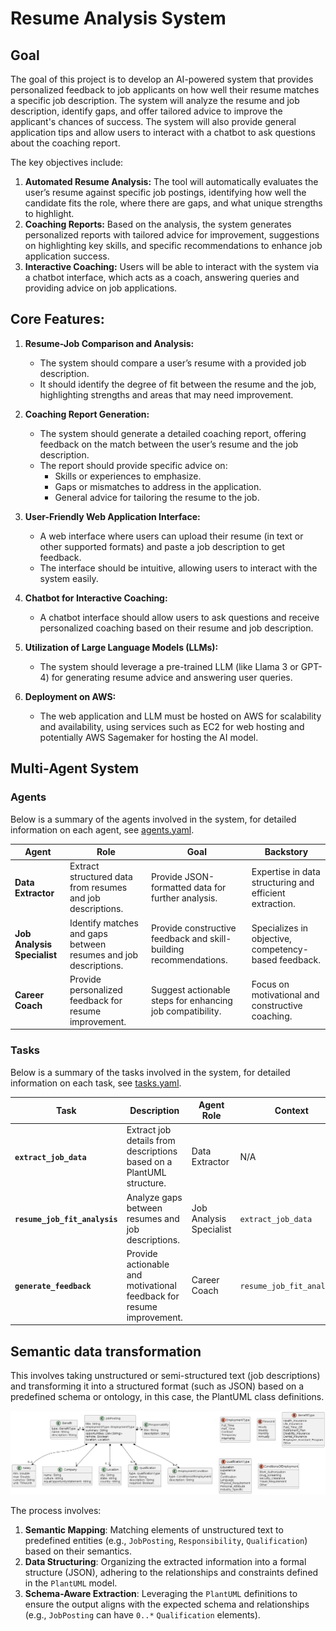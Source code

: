# Resume Analysis System

## Goal

The goal of this project is to develop an AI-powered system that provides personalized feedback to job applicants on how well their resume matches a specific job description. The system will analyze the resume and job description, identify gaps, and offer tailored advice to improve the applicant's chances of success. The system will also provide general application tips and allow users to interact with a chatbot to ask questions about the coaching report.

The key objectives include:

1. **Automated Resume Analysis:** The tool will automatically evaluates the user’s resume against specific job postings, identifying how well the candidate fits the role, where there are gaps, and what unique strengths to highlight.
2. **Coaching Reports:** Based on the analysis, the system generates personalized reports with tailored advice for improvement, suggestions on highlighting key skills, and specific recommendations to enhance job application success.
3. **Interactive Coaching:** Users will be able to interact with the system via a chatbot interface, which acts as a coach, answering queries and providing advice on job applications.

## Core Features:

1. **Resume-Job Comparison and Analysis:**
   - The system should compare a user’s resume with a provided job description.
   - It should identify the degree of fit between the resume and the job, highlighting strengths and areas that may need improvement.

2. **Coaching Report Generation:**
   - The system should generate a detailed coaching report, offering feedback on the match between the user’s resume and the job description.
   - The report should provide specific advice on:
     - Skills or experiences to emphasize.
     - Gaps or mismatches to address in the application.
     - General advice for tailoring the resume to the job.

3. **User-Friendly Web Application Interface:**
   - A web interface where users can upload their resume (in text or other supported formats) and paste a job description to get feedback.
   - The interface should be intuitive, allowing users to interact with the system easily.

4. **Chatbot for Interactive Coaching:**
   - A chatbot interface should allow users to ask questions and receive personalized coaching based on their resume and job description.

5. **Utilization of Large Language Models (LLMs):**
   - The system should leverage a pre-trained LLM (like Llama 3 or GPT-4) for generating resume advice and answering user queries.

6. **Deployment on AWS:**
   - The web application and LLM must be hosted on AWS for scalability and availability, using services such as EC2 for web hosting and potentially AWS Sagemaker for hosting the AI model.

## Multi-Agent System

### Agents

Below is a summary of the agents involved in the system, for detailed information on each agent, see [agents.yaml](backend/conf/agents.yaml).

| **Agent**               | **Role**                                                   | **Goal**                                           | **Backstory**                                  |
|-------------------------|------------------------------------------------------------|----------------------------------------------------|------------------------------------------------|
| **Data Extractor**      | Extract structured data from resumes and job descriptions. | Provide JSON-formatted data for further analysis.  | Expertise in data structuring and efficient extraction. |
| **Job Analysis Specialist** | Identify matches and gaps between resumes and job descriptions. | Provide constructive feedback and skill-building recommendations. | Specializes in objective, competency-based feedback. |
| **Career Coach**        | Provide personalized feedback for resume improvement.     | Suggest actionable steps for enhancing job compatibility. | Focus on motivational and constructive coaching. |

### Tasks

Below is a summary of the tasks involved in the system, for detailed information on each task, see [tasks.yaml](backend/conf/tasks.yaml).

| **Task**                     | **Description**                                               | **Agent Role**             | **Context**              | **Expected Output**                        |
|------------------------------|---------------------------------------------------------------|----------------------------|--------------------------|--------------------------------------------|
| **`extract_job_data`**        | Extract job details from descriptions based on a PlantUML structure. | Data Extractor             | N/A                      | JSON document with extracted job data.    |
| **`resume_job_fit_analysis`** | Analyze gaps between resumes and job descriptions.           | Job Analysis Specialist    | `extract_job_data`        | Detailed gap analysis report.             |
| **`generate_feedback`**       | Provide actionable and motivational feedback for resume improvement. | Career Coach               | `resume_job_fit_analysis` | Constructive feedback report.             |

## Semantic data transformation

This involves taking unstructured or semi-structured text (job descriptions) and transforming it into a structured format (such as JSON) based on a predefined schema or ontology, in this case, the PlantUML class definitions.

![Jobs Data Model](backend/jobs_data_model.png)

The process involves:

1. **Semantic Mapping**: Matching elements of unstructured text to predefined entities (e.g., `JobPosting`, `Responsibility`, `Qualification`) based on their semantics.
2. **Data Structuring**: Organizing the extracted information into a formal structure (JSON), adhering to the relationships and constraints defined in the `PlantUML` model.
3. **Schema-Aware Extraction**: Leveraging the `PlantUML` definitions to ensure the output aligns with the expected schema and relationships (e.g., `JobPosting` can have `0..*` `Qualification` elements).
